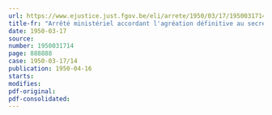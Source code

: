 ```yaml
---
url: https://www.ejustice.just.fgov.be/eli/arrete/1950/03/17/1950031714/justel
title-fr: "Arrêté ministériel accordant l'agréation définitive au secrétariat social d'employeurs " Secrétariat social des Ardennes", à La Roche-en-Ardenne"
date: 1950-03-17
source:
number: 1950031714
page: 888888
case: 1950-03-17/14
publication: 1950-04-16
starts:
modifies:
pdf-original:
pdf-consolidated:
---
```


